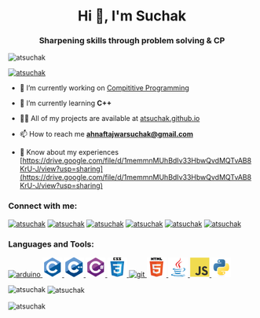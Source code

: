<h1 align="center">Hi 👋, I'm Suchak</h1>
<h3 align="center">Sharpening skills through problem solving & CP</h3>

<p align="left"> <img src="https://komarev.com/ghpvc/?username=atsuchak&label=Profile%20views&color=0e75b6&style=flat" alt="atsuchak" /> </p>

<p align="left"> <a href="https://github.com/ryo-ma/github-profile-trophy"><img src="https://github-profile-trophy.vercel.app/?username=atsuchak" alt="atsuchak" /></a> </p>

- 🔭 I’m currently working on [Compititive Programming](https://codeforces.com/profile/atsuchak)

- 🌱 I’m currently learning **C++**

- 👨‍💻 All of my projects are available at [atsuchak.github.io](atsuchak.github.io)

- 📫 How to reach me **ahnaftajwarsuchak@gmail.com**

- 📄 Know about my experiences [https://drive.google.com/file/d/1memmnMUhBdIv33HbwQvdMQTvAB8KrU-J/view?usp=sharing](https://drive.google.com/file/d/1memmnMUhBdIv33HbwQvdMQTvAB8KrU-J/view?usp=sharing)

<h3 align="left">Connect with me:</h3>
<p align="left">
<a href="https://twitter.com/atsuchak" target="blank"><img align="center" src="https://raw.githubusercontent.com/rahuldkjain/github-profile-readme-generator/master/src/images/icons/Social/twitter.svg" alt="atsuchak" height="30" width="40" /></a>
<a href="https://fb.com/atsuchak" target="blank"><img align="center" src="https://raw.githubusercontent.com/rahuldkjain/github-profile-readme-generator/master/src/images/icons/Social/facebook.svg" alt="atsuchak" height="30" width="40" /></a>
<a href="https://instagram.com/atsuchak" target="blank"><img align="center" src="https://raw.githubusercontent.com/rahuldkjain/github-profile-readme-generator/master/src/images/icons/Social/instagram.svg" alt="atsuchak" height="30" width="40" /></a>
<a href="https://www.codechef.com/users/atsuchak" target="blank"><img align="center" src="https://cdn.jsdelivr.net/npm/simple-icons@3.1.0/icons/codechef.svg" alt="atsuchak" height="30" width="40" /></a>
<a href="https://codeforces.com/profile/atsuchak" target="blank"><img align="center" src="https://raw.githubusercontent.com/rahuldkjain/github-profile-readme-generator/master/src/images/icons/Social/codeforces.svg" alt="atsuchak" height="30" width="40" /></a>
<a href="https://www.leetcode.com/atsuchak" target="blank"><img align="center" src="https://raw.githubusercontent.com/rahuldkjain/github-profile-readme-generator/master/src/images/icons/Social/leet-code.svg" alt="atsuchak" height="30" width="40" /></a>
</p>

<h3 align="left">Languages and Tools:</h3>
<p align="left"> <a href="https://www.arduino.cc/" target="_blank" rel="noreferrer"> <img src="https://cdn.worldvectorlogo.com/logos/arduino-1.svg" alt="arduino" width="40" height="40"/> </a> <a href="https://www.cprogramming.com/" target="_blank" rel="noreferrer"> <img src="https://raw.githubusercontent.com/devicons/devicon/master/icons/c/c-original.svg" alt="c" width="40" height="40"/> </a> <a href="https://www.w3schools.com/cpp/" target="_blank" rel="noreferrer"> <img src="https://raw.githubusercontent.com/devicons/devicon/master/icons/cplusplus/cplusplus-original.svg" alt="cplusplus" width="40" height="40"/> </a> <a href="https://www.w3schools.com/cs/" target="_blank" rel="noreferrer"> <img src="https://raw.githubusercontent.com/devicons/devicon/master/icons/csharp/csharp-original.svg" alt="csharp" width="40" height="40"/> </a> <a href="https://www.w3schools.com/css/" target="_blank" rel="noreferrer"> <img src="https://raw.githubusercontent.com/devicons/devicon/master/icons/css3/css3-original-wordmark.svg" alt="css3" width="40" height="40"/> </a> <a href="https://git-scm.com/" target="_blank" rel="noreferrer"> <img src="https://www.vectorlogo.zone/logos/git-scm/git-scm-icon.svg" alt="git" width="40" height="40"/> </a> <a href="https://www.w3.org/html/" target="_blank" rel="noreferrer"> <img src="https://raw.githubusercontent.com/devicons/devicon/master/icons/html5/html5-original-wordmark.svg" alt="html5" width="40" height="40"/> </a> <a href="https://www.java.com" target="_blank" rel="noreferrer"> <img src="https://raw.githubusercontent.com/devicons/devicon/master/icons/java/java-original.svg" alt="java" width="40" height="40"/> </a> <a href="https://developer.mozilla.org/en-US/docs/Web/JavaScript" target="_blank" rel="noreferrer"> <img src="https://raw.githubusercontent.com/devicons/devicon/master/icons/javascript/javascript-original.svg" alt="javascript" width="40" height="40"/> </a> <a href="https://www.python.org" target="_blank" rel="noreferrer"> <img src="https://raw.githubusercontent.com/devicons/devicon/master/icons/python/python-original.svg" alt="python" width="40" height="40"/> </a> </p>

<p><img align="left" src="https://github-readme-stats.vercel.app/api/top-langs?username=atsuchak&show_icons=true&locale=en&layout=compact" alt="atsuchak" /></p>

<p>&nbsp;<img align="center" src="https://github-readme-stats.vercel.app/api?username=atsuchak&show_icons=true&locale=en" alt="atsuchak" /></p>

<p><img align="center" src="https://github-readme-streak-stats.herokuapp.com/?user=atsuchak&" alt="atsuchak" /></p>
